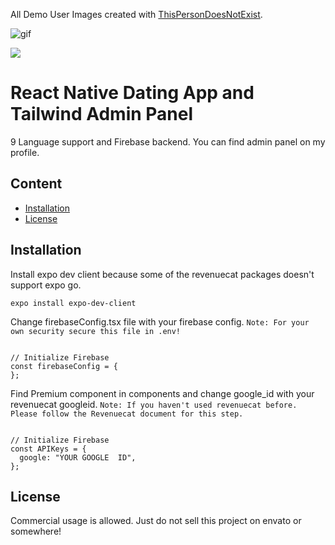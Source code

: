 All Demo User Images created with [ThisPersonDoesNotExist](https://thispersondoesnotexist.com/). 

![gif](https://github.com/metehnay/expo-react-native-dating-app-and-tailwind-admin-panel/assets/99619400/3e98e69c-6d30-4141-bdcf-6e44580f7113)

![](https://github.com/metehnay/expo-react-native-dating-app-and-tailwind-admin-panel/assets/99619400/f01894f0-0e51-49e1-90ac-e694aaaaedb7)


# React Native Dating App and Tailwind Admin Panel

9 Language support and Firebase backend. You can find admin panel on my profile. 

## Content

- [Installation](#installation)
- [License](#license)

## Installation

Install expo dev client because some of the revenuecat packages doesn't support expo go. 

```
expo install expo-dev-client
```

Change firebaseConfig.tsx file with your firebase config.
`Note: For your own security secure this file in .env!`

```

// Initialize Firebase
const firebaseConfig = {
};

```

Find Premium component in components and change google_id with your revenuecat googleid.
   `Note: If you haven't used revenuecat before. Please follow the Revenuecat document for this step. `

```

// Initialize Firebase
const APIKeys = {
  google: "YOUR GOOGLE  ID",
};

```


## License

Commercial usage is allowed. Just do not sell this project on envato or somewhere! 
